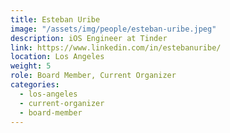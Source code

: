```yaml
---
title: Esteban Uribe
image: "/assets/img/people/esteban-uribe.jpeg"
description: iOS Engineer at Tinder
link: https://www.linkedin.com/in/estebanuribe/
location: Los Angeles
weight: 5
role: Board Member, Current Organizer
categories:
  - los-angeles
  - current-organizer
  - board-member
---
```

